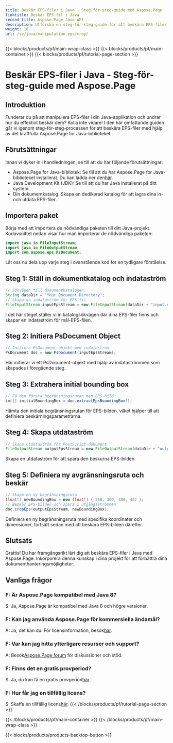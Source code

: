 ```yaml
---
title: Beskär EPS-filer i Java - Steg-för-steg-guide med Aspose.Page
linktitle: Beskär EPS-fil i Java
second_title: Aspose.Page Java API
description: Utforska en steg-för-steg-guide för att beskära EPS-filer i Java med Aspose.Page. Förbättra dina färdigheter i dokumenthantering utan ansträngning.
weight: 10
url: /sv/java/manipulation-eps/crop/
---
```


{{< blocks/products/pf/main-wrap-class >}}
{{< blocks/products/pf/main-container >}}
{{< blocks/products/pf/tutorial-page-section >}}

# Beskär EPS-filer i Java - Steg-för-steg-guide med Aspose.Page

## Introduktion
Funderar du på att manipulera EPS-filer i din Java-applikation och undrar hur du effektivt beskär dem? Kolla inte vidare! I den här omfattande guiden går vi igenom steg-för-steg-processen för att beskära EPS-filer med hjälp av det kraftfulla Aspose.Page for Java-biblioteket.
## Förutsättningar
Innan vi dyker in i handledningen, se till att du har följande förutsättningar:
-  Aspose.Page for Java-bibliotek: Se till att du har Aspose.Page for Java-biblioteket installerat. Du kan ladda ner den[här](https://releases.aspose.com/page/java/).
- Java Development Kit (JDK): Se till att du har Java installerat på ditt system.
- Din dokumentkatalog: Skapa en dedikerad katalog för att lagra dina in- och utdata EPS-filer.
## Importera paket
Börja med att importera de nödvändiga paketen till ditt Java-projekt. Kodavsnittet nedan visar hur man importerar de nödvändiga paketen:
```java
import java.io.FileInputStream;
import java.io.FileOutputStream;
import com.aspose.eps.PsDocument;
```
Låt oss nu dela upp varje steg i ovanstående kod för en tydligare förståelse.
## Steg 1: Ställ in dokumentkatalog och indataström
```java
// Sökvägen till dokumentkatalogen.
String dataDir = "Your Document Directory";
// Skapa en indataström för EPS-fil
FileInputStream inputEpsStream = new FileInputStream(dataDir + "input.eps");
```
I det här steget ställer vi in katalogsökvägen där dina EPS-filer finns och skapar en indataström för mål-EPS-filen.
## Steg 2: Initiera PsDocument Object
```java
// Initiera PsDocument-objekt med indataström
PsDocument doc = new PsDocument(inputEpsStream);
```
Här initierar vi ett PsDocument-objekt med hjälp av indataströmmen som skapades i föregående steg.
## Steg 3: Extrahera initial bounding box
```java
// Få den första begränsningsrutan med EPS-bild
int[] initialBoundingBox = doc.extractEpsBoundingBox();
```
Hämta den initiala begränsningsrutan för EPS-bilden, vilket hjälper till att definiera beskärningsparametrarna.
## Steg 4: Skapa utdataström
```java
// Skapa utdataström för PostScript-dokument
FileOutputStream outputEpsStream = new FileOutputStream(dataDir + "output_crop.eps");
```
Skapa en utdataström för att spara den beskurna EPS-bilden.
## Steg 5: Definiera ny avgränsningsruta och beskär
```java
// Skapa en ny begränsningsruta
float[] newBoundingBox = new float[] { 260, 300, 480, 432 };
// Beskär EPS-bilden och spara i utgångsströmmen
doc.cropEps(outputEpsStream, newBoundingBox);
```
Definiera en ny begränsningsruta med specifika koordinater och dimensioner, fortsätt sedan med att beskära EPS-bilden därefter.
## Slutsats
Grattis! Du har framgångsrikt lärt dig att beskära EPS-filer i Java med Aspose.Page. Inkorporera denna kunskap i dina projekt för att förbättra dina dokumenthanteringsmöjligheter.
## Vanliga frågor
### F: Är Aspose.Page kompatibel med Java 8?
S: Ja, Aspose.Page är kompatibel med Java 8 och högre versioner.
### F: Kan jag använda Aspose.Page för kommersiella ändamål?
 A: Ja, det kan du. För licensinformation, besök[här](https://purchase.aspose.com/buy).
### F: Var kan jag hitta ytterligare resurser och support?
 A: Besök[Aspose.Page forum](https://forum.aspose.com/c/page/39) för diskussioner och stöd.
### F: Finns det en gratis provperiod?
 S: Ja, du kan få en gratis provperiod[här](https://releases.aspose.com/).
### F: Hur får jag en tillfällig licens?
 S: Skaffa en tillfällig licens[här](https://purchase.aspose.com/temporary-license/).
{{< /blocks/products/pf/tutorial-page-section >}}

{{< /blocks/products/pf/main-container >}}
{{< /blocks/products/pf/main-wrap-class >}}

{{< blocks/products/products-backtop-button >}}
